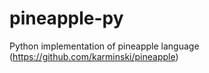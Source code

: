 # pineapple-py
Python implementation of pineapple language (https://github.com/karminski/pineapple)

